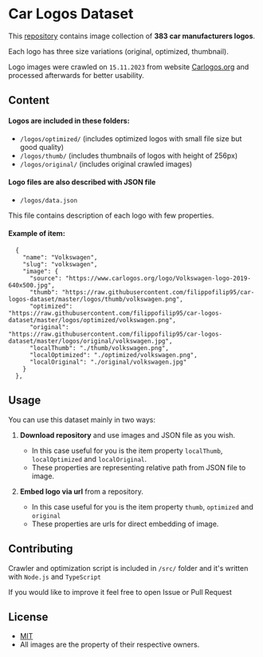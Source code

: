 # Car Logos Dataset

This [repository](https://github.com/filippofilip95/car-logos-dataset) contains image collection of **383 car manufacturers logos**.

Each logo has three size variations (original, optimized, thumbnail).

Logo images were crawled on `15.11.2023` from website [Carlogos.org](https://www.carlogos.org/) and processed afterwards for better usability.

## Content

#### Logos are included in these folders:

- `/logos/optimized/` (includes optimized logos with small file size but good quality)
- `/logos/thumb/` (includes thumbnails of logos with height of 256px)
- `/logos/original/` (includes original crawled images)

#### Logo files are also described with JSON file

- `/logos/data.json`

This file contains description of each logo with few properties.

#### Example of item:

```
  {
    "name": "Volkswagen",
    "slug": "volkswagen",
    "image": {
      "source": "https://www.carlogos.org/logo/Volkswagen-logo-2019-640x500.jpg",
      "thumb": "https://raw.githubusercontent.com/filippofilip95/car-logos-dataset/master/logos/thumb/volkswagen.png",
      "optimized": "https://raw.githubusercontent.com/filippofilip95/car-logos-dataset/master/logos/optimized/volkswagen.png",
      "original": "https://raw.githubusercontent.com/filippofilip95/car-logos-dataset/master/logos/original/volkswagen.jpg",
      "localThumb": "./thumb/volkswagen.png",
      "localOptimized": "./optimized/volkswagen.png",
      "localOriginal": "./original/volkswagen.jpg"
    }
  },
```

## Usage

You can use this dataset mainly in two ways:

1. **Download repository** and use images and JSON file as you wish.

   - In this case useful for you is the item property `localThumb`, `localOptimized` and `localOriginal`.
   - These properties are representing relative path from JSON file to image.

2. **Embed logo via url** from a repository.
   - In this case useful for you is the item property `thumb`, `optimized` and `original`
   - These properties are urls for direct embedding of image.

## Contributing

Crawler and optimization script is included in `/src/` folder and it's written with `Node.js` and `TypeScript`

If you would like to improve it feel free to open Issue or Pull Request

## License

- [MIT](https://choosealicense.com/licenses/mit/)
- All images are the property of their respective owners.
